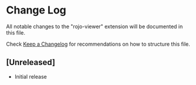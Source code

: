 # Change Log

All notable changes to the "rojo-viewer" extension will be documented in this file.

Check [Keep a Changelog](http://keepachangelog.com/) for recommendations on how to structure this file.

## [Unreleased]

-   Initial release
